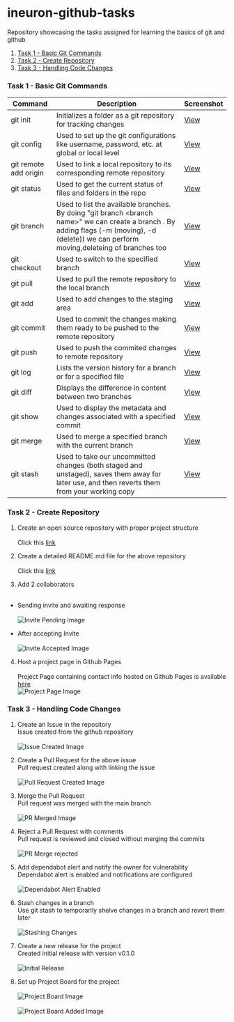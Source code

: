 # ineuron-github-tasks
Repository showcasing the tasks assigned for learning the basics of git and github

1. [Task 1 - Basic Git Commands](#task-1---basic-git-commands)
2. [Task 2 - Create Repository](#task-2---create-repository)
3. [Task 3 - Handling Code Changes](#task-3---handling-code-changes)

### Task 1 - Basic Git Commands

| Command | Description | Screenshot |
| --- | --- | --- |
| git init | Initializes a folder as a git repository for tracking changes | [View](/images/git_init_screenshot.png) |
| git config | Used to set up the git configurations like username, password, etc. at global or local level | [View](/images/git_config_screenshots.png) |
| git remote add origin <remote git repo url> | Used to link a local repository to its corresponding remote repository| [View](/images/git_remote_add_origin_screenshot.png) |
| git status | Used to get the current status of files and folders in the repo | [View](/images/git_status_screenshot.png) |
| git branch | Used to list the available branches. By doing "git branch \<branch name\>" we can create a branch . By adding flags (-m (moving), -d (delete)) we can perform moving,deleteing of branches too | [View](/images/git_branch_screenshot.png) |
| git checkout | Used to switch to the specified branch | [View](/images/git_checkout_screenshot.png) |
| git pull | Used to pull the remote repository to the local branch | [View](/images/git_pull_screenshot.png) |
| git add | Used to add changes to the staging area | [View](/images/git_add_screenshot.png) |
| git commit | Used to commit the changes making them ready to be pushed to the remote repository | [View](/images/git_commit_screenshot.png) |
| git push | Used to push the commited changes to remote repository | [View](/images/git_push_screenshot.png) |
| git log | Lists the version history for a branch or for a specified file | [View](/images/git_log_screenshot.png) |
| git diff | Displays the difference in content between two branches | [View](/images/git_diff_screenshot.png) |
| git show | Used to display the metadata and changes associated with a specified commit | [View](/images/git_show_screenshot.png) |
| git merge | Used to merge a specified branch with the current branch | [View](/images/git_merge_screenshot.png) |
| git stash | Used to take our uncommitted changes (both staged and unstaged), saves them away for later use, and then reverts them from your working copy | [View](/images/git_stash_screenshot.png) |

### Task 2 - Create Repository

1. Create an open source repository with proper project structure <br><br>
Click this [link](https://github.com/Vibes1209/datascience-project-template/tree/main)

2. Create a detailed README.md file for the above repository <br><br>
Click this [link](https://github.com/Vibes1209/datascience-project-template/blob/main/README.md)

3. Add 2 collaborators <br><br>

* Sending invite and awaiting response <br><br>
![Invite Pending Image](/images/collaborators_invite_pending.png "Invite Pending Image")

* After accepting Invite <br><br>
![Invite Accepted Image](/images/collaborators_invite_accepted.png "Invite Accepted Image")

4. Host a project page in Github Pages <br><br>
Project Page containing contact info hosted on Github Pages is available [here](https://vibes1209.github.io/datascience-project-template) <br>
![Project Page Image](/images/github_pages_screenshot.png "Project page hosted on Github Pages")

### Task 3 - Handling Code Changes

1. Create an Issue in the repository <br>
Issue created from the github repository <br><br>
![Issue Created Image](/images/create_issue_screenshot.png "Issue Created in the repo")

2. Create a Pull Request for the above issue <br>
Pull request created along with linking the issue <br><br>
![Pull Request Created Image](/images/pull_request_for_issue.png "PR created for the issue")

3. Merge the Pull Request <br>
Pull request was merged with the main branch <br><br>
![PR Merged Image](/images/merge_request_successful.png "Merge was successful")

4. Reject a Pull Request with comments <br>
Pull request is reviewed and closed without merging the commits <br><br>
![PR Merge rejected](/images/rejecting_pr_screenshot.png "PR closed without merging")

5. Add dependabot alert and notify the owner for vulnerability <br>
Dependabot alert is enabled and notifications are configured <br><br>
![Dependabot Alert Enabled](/images/dependabot_alert_enabled.png "Dependabot Alert Enabled")

6. Stash changes in a branch <br>
Use git stash to temporarily shelve changes in a branch and revert them later <br><br>
![Stashing Changes](/images/git_stash_screenshot.png "Stash changes with git stash")

7. Create a new release for the project <br>
Created initial release with version v0.1.0 <br><br>
![Initial Release](/images/release_screenshot.png "Initial Release Created")

8. Set up Project Board for the project <br><br>
![Project Board Image](/images/projectboard_screenshot.png "Project Board created") <br><br>
![Project Board Added Image](/images/projectboard_added_to_repo.png "Project Board added to repo")
